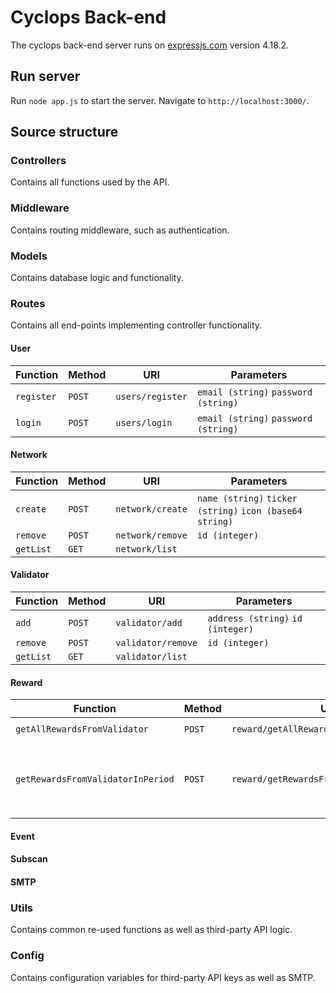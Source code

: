 # Cyclops Back-end

The cyclops back-end server runs on [expressjs.com](https://expressjs.com/) version 4.18.2.

## Run server

Run `node app.js` to start the server. Navigate to `http://localhost:3000/`.

## Source structure

### Controllers
Contains all functions used by the API.

### Middleware
Contains routing middleware, such as authentication.

### Models
Contains database logic and functionality.

### Routes
Contains all end-points implementing controller functionality.

#### User

| Function                          | Method     | URI                                      | Parameters                                                       |
|-----------------------------------|------------|------------------------------------------|------------------------------------------------------------------|
| `register`                        | `POST`     | `users/register`                         | `email (string)` `password (string)`                             |
| `login`                           | `POST`     | `users/login`                            | `email (string)` `password (string)`                             |

#### Network

| Function                          | Method     | URI                                      | Parameters                                                       |
|-----------------------------------|------------|------------------------------------------|------------------------------------------------------------------|
| `create`                          | `POST`     | `network/create`                         | `name (string)` `ticker (string)` `icon (base64 string)`         |
| `remove`                          | `POST`     | `network/remove`                         | `id (integer)`                                                   |
| `getList`                         | `GET`      | `network/list`                           |                                                                  |

#### Validator

| Function                          | Method     | URI                                      | Parameters                                                       |
|-----------------------------------|------------|------------------------------------------|------------------------------------------------------------------|
| `add`                             | `POST`     | `validator/add`                          | `address (string)` `id (integer)`                                |
| `remove`                          | `POST`     | `validator/remove`                       | `id (integer)`                                                   |
| `getList`                         | `GET`      | `validator/list`                         |                                                                  |

#### Reward

| Function                          | Method     | URI                                      | Parameters                                                       |
|-----------------------------------|------------|------------------------------------------|------------------------------------------------------------------|
| `getAllRewardsFromValidator`      | `POST`     | `reward/getAllRewardsFromValidator`      | `id (integer)`                                                   |
| `getRewardsFromValidatorInPeriod` | `POST`     | `reward/getRewardsFromValidatorInPeriod` | `id (integer)` `start (unixtime string)` `end (unixtime string)` |       

#### Event

#### Subscan

#### SMTP

### Utils
Contains common re-used functions as well as third-party API logic.

### Config
Contains configuration variables for third-party API keys as well as SMTP.
